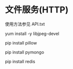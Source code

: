 # 文件服务(HTTP)


<p>使用方法参见 API.txt</p>


yum install -y libjpeg-devel

pip install pillow

pip install pymongo

pip install redis
